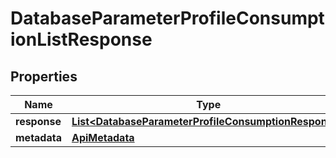 

# DatabaseParameterProfileConsumptionListResponse


## Properties

Name | Type | Description | Notes
------------ | ------------- | ------------- | -------------
**response** | [**List&lt;DatabaseParameterProfileConsumptionResponse&gt;**](DatabaseParameterProfileConsumptionResponse.md) |  |  [optional]
**metadata** | [**ApiMetadata**](ApiMetadata.md) |  |  [optional]



